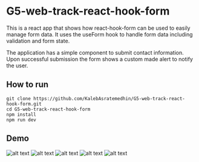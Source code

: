 # G5-web-track-react-hook-form

This is a react app that shows how react-hook-form can be used to easily manage form data. It uses the useForm hook to handle form data including validation and form state.

The application has a simple component to submit contact information. Upon successful submission the form shows a custom made alert to notify the user.

## How to run
```
git clone https://github.com/KalebAsratemedhin/G5-web-track-react-hook-form.git
cd G5-web-track-react-hook-form
npm install
npm run dev
```

## Demo
![alt text](<Imgaes/Screenshot from 2024-08-08 16-08-33.png>)
![alt text](<Imgaes/Screenshot from 2024-08-08 16-08-41.png>)
![alt text](<Imgaes/Screenshot from 2024-08-08 16-09-15.png>)
![alt text](<Imgaes/Screenshot from 2024-08-08 16-09-29.png>)
![alt text](<Imgaes/Screenshot from 2024-08-08 16-09-35.png>)